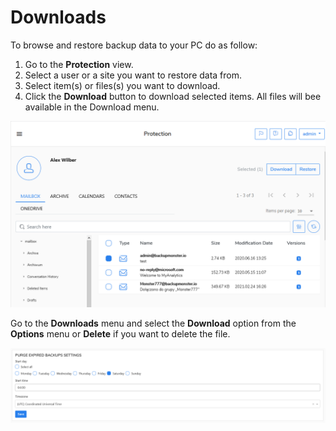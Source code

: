 # Downloads

To browse and restore backup data to your PC do as follow:

1. Go to the **Protection** view.
2. Select a user or a site you want to restore data from.
3. Select item\(s\) or files\(s\) you want to download.
4.  Click the **Download** button to download selected items. All files will bee available in the Download menu.  

![](../../../.gitbook/assets/image%20%2838%29.png)

Go to the **Downloads** menu and select the **Download** option from the **Options** menu or **Delete** if you want to delete the file.

![](../../../.gitbook/assets/image%20%2846%29.png)

